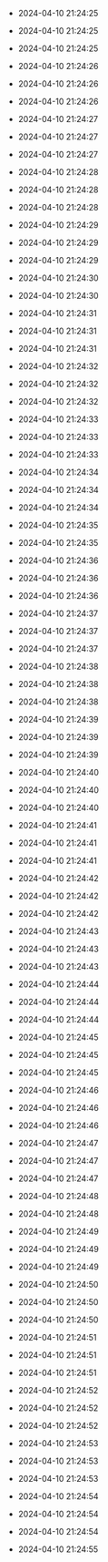
- 2024-04-10 21:24:25

- 2024-04-10 21:24:25

- 2024-04-10 21:24:25

- 2024-04-10 21:24:26

- 2024-04-10 21:24:26

- 2024-04-10 21:24:26

- 2024-04-10 21:24:27

- 2024-04-10 21:24:27

- 2024-04-10 21:24:27

- 2024-04-10 21:24:28

- 2024-04-10 21:24:28

- 2024-04-10 21:24:28

- 2024-04-10 21:24:29

- 2024-04-10 21:24:29

- 2024-04-10 21:24:29

- 2024-04-10 21:24:30

- 2024-04-10 21:24:30

- 2024-04-10 21:24:31

- 2024-04-10 21:24:31

- 2024-04-10 21:24:31

- 2024-04-10 21:24:32

- 2024-04-10 21:24:32

- 2024-04-10 21:24:32

- 2024-04-10 21:24:33

- 2024-04-10 21:24:33

- 2024-04-10 21:24:33

- 2024-04-10 21:24:34

- 2024-04-10 21:24:34

- 2024-04-10 21:24:34

- 2024-04-10 21:24:35

- 2024-04-10 21:24:35

- 2024-04-10 21:24:36

- 2024-04-10 21:24:36

- 2024-04-10 21:24:36

- 2024-04-10 21:24:37

- 2024-04-10 21:24:37

- 2024-04-10 21:24:37

- 2024-04-10 21:24:38

- 2024-04-10 21:24:38

- 2024-04-10 21:24:38

- 2024-04-10 21:24:39

- 2024-04-10 21:24:39

- 2024-04-10 21:24:39

- 2024-04-10 21:24:40

- 2024-04-10 21:24:40

- 2024-04-10 21:24:40

- 2024-04-10 21:24:41

- 2024-04-10 21:24:41

- 2024-04-10 21:24:41

- 2024-04-10 21:24:42

- 2024-04-10 21:24:42

- 2024-04-10 21:24:42

- 2024-04-10 21:24:43

- 2024-04-10 21:24:43

- 2024-04-10 21:24:43

- 2024-04-10 21:24:44

- 2024-04-10 21:24:44

- 2024-04-10 21:24:44

- 2024-04-10 21:24:45

- 2024-04-10 21:24:45

- 2024-04-10 21:24:45

- 2024-04-10 21:24:46

- 2024-04-10 21:24:46

- 2024-04-10 21:24:46

- 2024-04-10 21:24:47

- 2024-04-10 21:24:47

- 2024-04-10 21:24:47

- 2024-04-10 21:24:48

- 2024-04-10 21:24:48

- 2024-04-10 21:24:49

- 2024-04-10 21:24:49

- 2024-04-10 21:24:49

- 2024-04-10 21:24:50

- 2024-04-10 21:24:50

- 2024-04-10 21:24:50

- 2024-04-10 21:24:51

- 2024-04-10 21:24:51

- 2024-04-10 21:24:51

- 2024-04-10 21:24:52

- 2024-04-10 21:24:52

- 2024-04-10 21:24:52

- 2024-04-10 21:24:53

- 2024-04-10 21:24:53

- 2024-04-10 21:24:53

- 2024-04-10 21:24:54

- 2024-04-10 21:24:54

- 2024-04-10 21:24:54

- 2024-04-10 21:24:55

